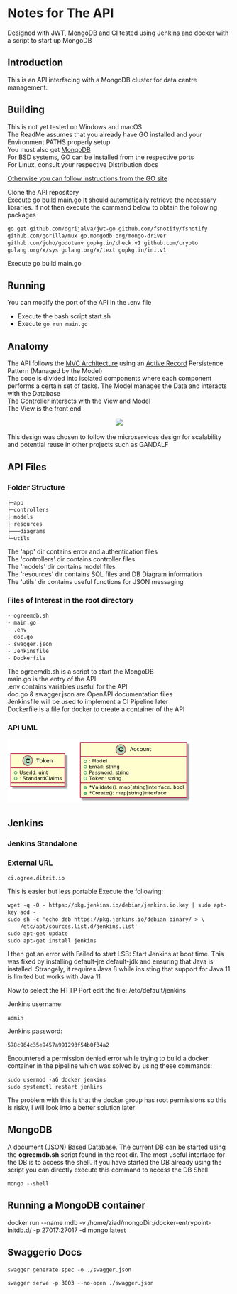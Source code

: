 # Notes for The API
Designed with JWT, MongoDB and CI tested using Jenkins and docker with a
script to start up MongoDB


Introduction
------------
This is an API interfacing with a MongoDB cluster for data centre management.


Building
------------
This is not yet tested on Windows and macOS   
The ReadMe assumes that you already have GO installed and your Environment PATHS properly setup  
You must also get [MongoDB](https://docs.mongodb.com/manual/installation/)  
For BSD systems, GO can be installed from the respective ports  
For Linux, consult your respective Distribution docs  

[Otherwise you can follow instructions from the GO site](https://golang.org/doc/install)  
   
  Clone the API repository  
  Execute go build main.go It should automatically retrieve the necessary libraries. If not then execute the command below to obtain the following packages
  ```
  go get github.com/dgrijalva/jwt-go github.com/fsnotify/fsnotify github.com/gorilla/mux go.mongodb.org/mongo-driver github.com/joho/godotenv gopkg.in/check.v1 github.com/crypto golang.org/x/sys golang.org/x/text gopkg.in/ini.v1  
  ```  

   Execute go build main.go


Running
-------------
You can modify the port of the API in the .env file 
 - Execute the bash script start.sh
 - Execute ```go run main.go```

Anatomy
-------------
The API follows the [MVC Architecture](https://en.wikipedia.org/wiki/Model%E2%80%93view%E2%80%93controller) using an [Active Record](https://en.wikipedia.org/wiki/Active_record_pattern) Persistence Pattern (Managed by the Model)   
The code is divided into isolated components where each component performs a certain set of tasks. The Model manages the Data and interacts with the Database   
The Controller interacts with the View and Model   
The View is the front end   
<p align="center">
  <img src="https://upload.wikimedia.org/wikipedia/commons/thumb/a/a0/MVC-Process.svg/218px-MVC-Process.svg.png">
</p>


   
This design was chosen to follow the microservices design for scalability and potential reuse in other projects such as GANDALF
   
API Files
-------------
   
### Folder Structure   
```
├─app   
├─controllers   
├─models    
├─resources   
├───diagrams   
└─utils   
```
    

The 'app' dir contains error and authentication files  
The 'controllers' dir contains controller files  
The 'models' dir contains model files  
The 'resources' dir contains SQL files and DB Diagram information   
The 'utils' dir contains useful functions for JSON messaging

### Files of Interest in the root directory  
```
- ogreemdb.sh   
- main.go  
- .env   
- doc.go   
- swagger.json   
- Jenkinsfile   
- Dockerfile   
```

   
The ogreemdb.sh is a script to start the MongoDB   
main.go is the entry of the API  
.env contains variables useful for the API  
doc.go & swagger.json are OpenAPI documentation files   
Jenkinsfile will be used to implement a CI Pipeline later  
Dockerfile is a file for docker to create a container of the API  





### API UML   
![image info](./resources/diagrams/UML.png)




Jenkins
--------------------------

### Jenkins Standalone

### External URL
```
ci.ogree.ditrit.io
```

This is easier but less portable 
Execute the following:
```
wget -q -O - https://pkg.jenkins.io/debian/jenkins.io.key | sudo apt-key add -
sudo sh -c 'echo deb https://pkg.jenkins.io/debian binary/ > \
    /etc/apt/sources.list.d/jenkins.list'
sudo apt-get update
sudo apt-get install jenkins
```

I then got an error with Failed to start LSB: Start Jenkins at boot time.
This was fixed by installing default-jre default-jdk and ensuring that
Java is installed. Strangely, it requires Java 8 while insisting that support
for Java 11 is limited but works with Java 11

Now to select the HTTP Port edit the file: /etc/default/jenkins

Jenkins username: 
```
admin
``` 
Jenkins password: 
```
578c964c35e9457a991293f54b0f34a2
```

Encountered a permission denied error while trying to build a docker container in the pipeline which was solved by using these commands:
```
sudo usermod -aG docker jenkins
sudo systemctl restart jenkins
```
The problem with this is that the docker group has root permissions so this is risky, I will look into a better solution later

MongoDB
--------------------------
A document (JSON) Based Database. The current DB can be started using the **ogreemdb.sh** script found in the root dir. The most useful interface for the DB is to access the shell. If you have started the DB already using the script you can directly execute this command to access the DB Shell
```
mongo --shell
```

Running a MongoDB container
--------------------------
docker run --name mdb -v /home/ziad/mongoDir:/docker-entrypoint-initdb.d/ -p 27017:27017 -d mongo:latest

Swaggerio Docs
--------------------------
```
swagger generate spec -o ./swagger.json
```
```
swagger serve -p 3003 --no-open ./swagger.json
```
